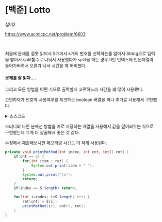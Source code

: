 # [백준] Lotto

실버2

https://www.acmicpc.net/problem/6603

<br>

처음에 문제를 잘못 읽어서 S개에서 k개의 번호를 선택하는줄 알아서 String으로 입력을 받아서 split함수로 나눠서 사용했다가 split을 하는 경우 0번 인덱스에 빈문자열이 들어가버려서 오류가 나서 시간을 꽤 허비했다.

#### 문제를 잘 읽자....

그리고 모든 방법을 어떤 식으로 출력할지 고민하느라 시간을 꽤 많이 사용했다.

고민하다가 번호의 사용여부를 체크하는 boolean 배열을 하나 추가로 사용해서 구현했다.

<details><summary>소스코드</summary>

```java
package BOJ;

// 백준 실버2 로또

import java.util.*;

class GermanLotto {
    int[] S;
    boolean[] check;

    public GermanLotto(int[] S) {
        this.S = S;
        this.check = new boolean[S.length];
        Arrays.fill(check, false);
    }

    private void printMethod(int index, int cnt) {
        if(cnt == 6) {
            for(int i=0; i<check.length; i++) {
                if(check[i]) {
                    System.out.print(S[i] + " ");
                }
            }
            System.out.print("\n");
            return;
        }
        if(index == S.length) return;

        for(int i=index; i<S.length; i++) {
            check[i] = true;
            printMethod(i+1, cnt+1);
            check[i] = false;
        }
    }

    public void printAllMethod() {
        printMethod(0, 0);
    }
}

public class BOJ_6603 {
    public static void main(String[] args) {
        Scanner sc = new Scanner(System.in);
        while(true) {
            int k = sc.nextInt();
            if(k == 0) break;

            int[] S = new int[k];
            for(int i=0; i<k; i++) {
                S[i] = sc.nextInt();
            }

            GermanLotto GL = new GermanLotto(S);

            GL.printAllMethod();
            System.out.println();
        }
    }
}
```

</details>

스터디의 다른 분께선 방법을 따로 저장하는 배열을 사용해서 값을 덮어씌우는 식으로 구현했는데 그게 더 깔끔해서 좋은 것 같다.

수정해서 제출해보니깐 메모리랑 시간도 더 적게 사용된다.

```java
private void printMethod(int index, int cnt, int[] ret) {
    if(cnt == 6) {
        for(int item : ret) {
            System.out.print(item + " ");
        }
        System.out.print("\n");
        return;
    }
    if(index == S.length) return;

    for(int i=index; i<S.length; i++) {
        ret[cnt] = S[i];
        printMethod(i+1, cnt+1, ret);
    }
}
```

